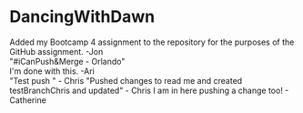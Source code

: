 # DancingWithDawn
Added my Bootcamp 4 assignment to the repository for the purposes of the GitHub assignment. -Jon  
"#iCanPush&Merge - Orlando"  
I'm done with this. -Ari  
"Test push " - Chris
"Pushed changes to read me and created testBranchChris and updated" - Chris
I am in here pushing a change too! - Catherine
